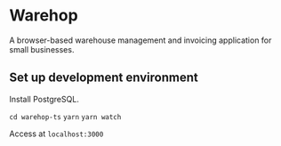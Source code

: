 # Warehop

A browser-based warehouse management and invoicing application for small businesses.

## Set up development environment

Install PostgreSQL.

`cd warehop-ts`
`yarn`
`yarn watch`

Access at `localhost:3000`

